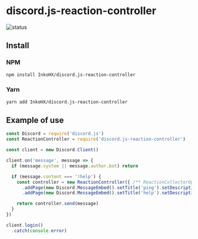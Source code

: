# discord.js-reaction-controller

![status](https://img.shields.io/badge/STATUS-WIP-red)

## Install

### NPM

```bash
npm install InkoHX/discord.js-reaction-controller
```

### Yarn

```bash
yarn add InkoHX/discord.js-reaction-controller
```

## Example of use

```js
const Discord = require('discord.js')
const ReactionController = require('discord.js-reaction-controller')

const client = new Discord.Client()

client.on('message', message => {
  if (message.system || message.author.bot) return

  if (message.content === '!help') {
    const controller = new ReactionController({ /** ReactionCollectorOptions */ })
      .addPage(new Discord.MessageEmbed().setTitle('ping').setDescription('pong'))
      .addPage(new Discord.MessageEmbed().setTitle('help').setDescription('command list'))

    return controller.send(message)
  }
})

client.login()
  .catch(console.error)
```
